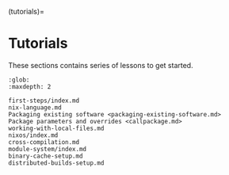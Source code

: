 (tutorials)=
# Tutorials

These sections contains series of lessons to get started.

```{toctree}
:glob:
:maxdepth: 2

first-steps/index.md
nix-language.md
Packaging existing software <packaging-existing-software.md>
Package parameters and overrides <callpackage.md>
working-with-local-files.md
nixos/index.md
cross-compilation.md
module-system/index.md
binary-cache-setup.md
distributed-builds-setup.md
```
